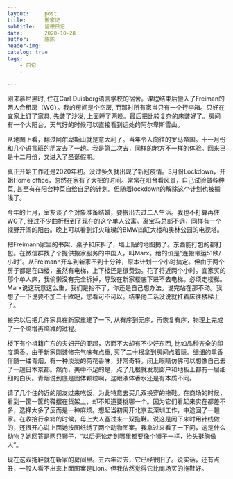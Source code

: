 ```yaml
---
layout:     post
title:      搬家记
subtitle:   留德日记
date:       2020-10-28
author:     陈陈
header-img: 
catalog: true
tags:
    - 日记
    - 

---
```



刚来慕尼黑时, 住在Carl Duisberg语言学校的宿舍。课程结束后搬入了Freiman的两人合租房（WG）。我的房间是个空房, 而那时所有家当只有一个行李箱。只好在宜家上订了家具, 先装了沙发, 上面睡了两晚。最后把比较复杂的床装好了。房间有一个大阳台，天气好的时候可以直接看到远处的阿尔卑斯雪山。

从地图上看，翻过阿尔卑斯山就是意大利了。当年令人向往的罗马帝国。十一月份和几个语言班的朋友去了一趟。我是第二次去，同样的地方不一样的体验。回来已是十二月份，又进入了圣诞假期。

真正开始工作还是2020年初。没过多久就出现了新冠疫情。3月份Lockdown，开始Home office，忽然在家有了大把的时间。常常在阳台看风景，自己试验做各种菜, 甚至有在阳台种菜自给自足的计划。但随着lockdown的解除这个计划也被搁浅了。

今年的七月，室友谈了个对象准备结婚，要搬出去过二人生活。我也不打算再住WG了, 经过不少曲折租到了现在的这个单人公寓。离宝马总部不远，同样有一个视野开阔的阳台。晚上可以看到灯火璀璨的BMW四缸大楼和奥林公园的电视塔。

把Freimann家里的书架、桌子和床拆了，墙上贴的地图揭了。东西能打包的都打包。在微信群找了个提供搬家服务的中国人，叫Marx。给的价是“连搬带运51欧/小时”。从Freimann开车到新家不到十分钟，原本计划一个小时搞定。但由于两个房子都是在四楼，虽然有电梯，上下楼还是很费劲。花了将近两个小时。宜家买的那个单人床，我偷懒没有完全拆掉，导致在新家楼底下进不去电梯。必须走楼梯。Marx说这玩意这么重，我们是抬不了，你还是自己想办法。说完站在那不动。我想了一下说要不加二十欧吧，您看可不可以。结果他二话没说就扛着床往楼梯上了。

搬完以后把几件家具在新家重建了一下, 从有序到无序，再恢复有序，物理上完成了一个熵增再熵减的过程。

楼下有个祖籍广东的夫妇开的亚超，店面不大却有不少好东西, 比如品种齐全的印度熏香。由于新家刚装修完气味有点重, 买了二十根拿到房间点着玩。细细的熏香伴随一缕青烟，有一种淡淡的荷花香味，非常奇特。闭上眼睛仿佛可以想像自己去了一趟日本京都。然而，美中不足的是，点了几根就发现窗户和地板上都有一层细细的白灰。青烟说到底是固体颗粒啊，这跟液体香水还是有本质不同。

请了几个住的近的朋友过来吃饭，为此特意去买几双换穿的拖鞋。在商场的时候，看到一筐一筐的鞋摆在货架上，却不知道要挑哪一个。因为它们看起来实在都差不多，选择太多了反而是一种麻烦。想起当初离开北京去深圳工作，中途回了一趟家。在收拾行李箱的时候，母上大人塞过来一双拖鞋。说这是闲下来时用针线做的，还很开心说上面她按图纸绣了两个动物图案。我拿过来看了一下问，这是什么动物？她回答是两只狮子，“以后无论走到哪里都要像个狮子一样，抬头挺胸做人”。

现在这双拖鞋就在新家的房间里。五六年过去，它已经很旧了。说实话，还有点丑，一般人看不出来上面图案是Lion。但我依然觉得它比商场买的拖鞋好。






